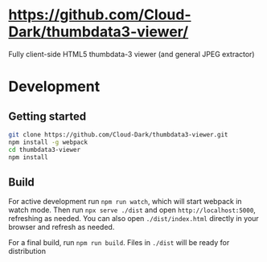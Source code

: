 # https://github.com/Cloud-Dark/thumbdata3-viewer/

Fully client-side HTML5 thumbdata-3 viewer (and general JPEG extractor)

# Development
## Getting started
```bash
git clone https://github.com/Cloud-Dark/thumbdata3-viewer.git
npm install -g webpack
cd thumbdata3-viewer
npm install
```

## Build
For active development run `npm run watch`, which will start webpack in watch mode.
Then run `npx serve ./dist` and open `http://localhost:5000`, refreshing as needed. You can also open `./dist/index.html` directly in your browser and refresh as needed.

For a final build, run `npm run build`. Files in `./dist` will be ready for distribution
